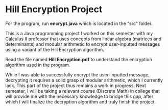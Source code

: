<h1>
  Hill Encryption Project
</h1>

For the program, run **encrypt.java** which is located in the "src" folder.

This is a Java programming project I worked on this semester with my Calculus II professor that uses concepts from linear algebra (matrices and determinants) and modular arithmetic to encrypt user-inputted messages using a variant of the Hill Encryption algorithm. 

Read the file named **Hill Encryption.pdf** to understand the encryption algorithm used in the program.

While I was able to successfully encrypt the user-inputted message, decrypting it requires a solid grasp of modular arithmetic, which I currently lack. This part of the project thus remains a work in progress. Next semester, I will be taking a relevant course (Discrete Math) in college that will provide me with the necessary knowledge to bridge this gap, after which I will finalize the decryption algorithm and truly finish the project. 

